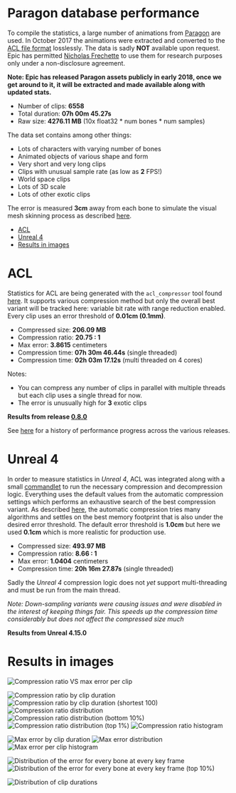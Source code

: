 # Paragon database performance

To compile the statistics, a large number of animations from [Paragon](https://www.epicgames.com/paragon) are used.
In October 2017 the animations were extracted and converted to the [ACL file format](the_acl_file_format.md) losslessly. The data is sadly **NOT** available upon request.
Epic has permitted [Nicholas Frechette](https://github.com/nfrechette) to use them for research purposes only under a non-disclosure agreement.

**Note: Epic has released Paragon assets publicly in early 2018, once we get around to it, it will be extracted and made available along with updated stats.**

*  Number of clips: **6558**
*  Total duration: **07h 00m 45.27s**
*  Raw size: **4276.11 MB** (10x float32 * num bones * num samples)

The data set contains among other things:

*  Lots of characters with varying number of bones
*  Animated objects of various shape and form
*  Very short and very long clips
*  Clips with unusual sample rate (as low as **2** FPS!)
*  World space clips
*  Lots of 3D scale
*  Lots of other exotic clips

The error is measured **3cm** away from each bone to simulate the visual mesh skinning process as described [here](error_metrics.md).

*  [ACL](paragon_performance.md#acl)
*  [Unreal 4](paragon_performance.md#unreal-4)
*  [Results in images](paragon_performance.md#results-in-images)

# ACL

Statistics for ACL are being generated with the `acl_compressor` tool found [here](../tools/acl_compressor). It supports various compression method but only the overall best variant will be tracked here: variable bit rate with range reduction enabled. Every clip uses an error threshold of **0.01cm (0.1mm)**.

*  Compressed size: **206.09 MB**
*  Compression ratio: **20.75 : 1**
*  Max error: **3.8615** centimeters
*  Compression time: **07h 30m 46.44s** (single threaded)
*  Compression time: **02h 03m 17.12s** (multi threaded on 4 cores)

Notes:

*  You can compress any number of clips in parallel with multiple threads but each clip uses a single thread for now.
*  The error is unusually high for **3** exotic clips

**Results from release [0.8.0](https://github.com/nfrechette/acl/releases/tag/v0.8.0)**

See [here](paragon_performance_history.md) for a history of performance progress across the various releases.

# Unreal 4

In order to measure statistics in *Unreal 4*, ACL was integrated along with a small [commandlet](../tools/ue4_stats_dump) to run the necessary compression and decompression logic. Everything uses the default values from the automatic compression settings which performs an exhaustive search of the best compression variant. As described [here](http://nfrechette.github.io/2017/01/11/anim_compression_unreal4/), the automatic compression tries many algorithms and settles on the best memory footprint that is also under the desired error threshold. The default error threshold is **1.0cm** but here we used **0.1cm** which is more realistic for production use.

*  Compressed size: **493.97 MB**
*  Compression ratio: **8.66 : 1**
*  Max error: **1.0404** centimeters
*  Compression time: **20h 16m 27.87s** (single threaded)

Sadly the *Unreal 4* compression logic does not *yet* support multi-threading and must be run from the main thread.

*Note: Down-sampling variants were causing issues and were disabled in the interest of keeping things fair. This speeds up the compression time considerably but does not affect the compressed size much*

**Results from Unreal 4.15.0**

# Results in images

![Compression ratio VS max error per clip](images/acl_paragon_compression_ratio_vs_max_error.png)


![Compression ratio by clip duration](images/acl_paragon_compression_ratio_by_duration.png)
![Compression ratio by clip duration (shortest 100)](images/acl_paragon_compression_ratio_by_duration_shortest_100.png)
![Compression ratio distribution](images/acl_paragon_compression_ratio_distribution.png)
![Compression ratio distribution (bottom 10%)](images/acl_paragon_compression_ratio_distribution_bottom_10.png)
![Compression ratio distribution (top 1%)](images/acl_paragon_compression_ratio_distribution_top_1.png)
![Compression ratio histogram](images/acl_paragon_compression_ratio_histogram.png)


![Max error by clip duration](images/acl_paragon_max_clip_error_by_duration.png)
![Max error distribution](images/acl_paragon_max_error_distribution.png)
![Max error per clip histogram](images/acl_paragon_max_error_histogram.png)


![Distribution of the error for every bone at every key frame](images/acl_paragon_exhaustive_error.png)
![Distribution of the error for every bone at every key frame (top 10%)](images/acl_paragon_exhaustive_error_top_10.png)

![Distribution of clip durations](images/acl_paragon_clip_durations.png)
